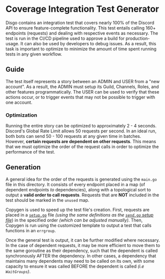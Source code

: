 # Coverage Integration Test Generator

Disgo contains an integration test that covers nearly 100% of the Discord API to ensure feature-complete functionality. This test entails calling 160+ endpoints (requests) and dealing with respective events as necessary. The test is run in the CI/CD pipeline used to approve a build for production-usage. It can also be used by developers to debug issues. As a result, this task is important to optimize to minimize the amount of time spent running tests in any given workflow.

## Guide

The test itself represents a story between an ADMIN and USER from a "new account". As a result, the ADMIN must setup its Guild, Channels, Roles, and other features programmatically. The USER can be used to verify that these actions occur, or to trigger events that may not be possible to trigger with one account.

### Optimization

Running the entire story can be optimized to approximately 2 - 4 seconds. Discord's Global Rate Limit allows 50 requests per second. In an ideal run, both bots can send 50 - 100 requests at any given time in batches. However, **certain requests are dependent on other requests**. This means that we must optimize the order of the request calls in order to optimize the performance of the test.

## Generation

A general idea for the order of the requests is generated using the `main.go` file in this directory. It consists of every endpoint placed in a map (of dependent endpoints _to_ dependencies), along with a topological sort to output a **valid order to call requests**. Requests that are **NOT** included in the test should be marked in the `unused` map.

Copygen is used to speed up the test file's creation. First, requests are placed in a [`setup.go`](/wrapper/copygen/integration/setup.go) file _(using the same definitions as the [`send.go` setup file](/wrapper/copygen/requests/setup.go)_) in the specified order _(which can be adjusted manually)_. Then, Copygen is run using the customized template to output a test that calls functions in an `errgroup`.

Once the general test is output, it can be further modified where necessary. In the case of dependent requests, it may be more efficient to move them to the same goroutine as their dependency, such that the dependent is called synchronously AFTER the dependency. In other cases, a dependency that maintains many dependents may need to be called on its own, with some capacity to ensure it was called BEFORE the dependent is called _(i.e `WaitGroups`)_.